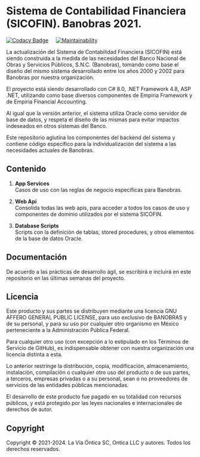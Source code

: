 ﻿# Sistema de Contabilidad Financiera (SICOFIN). Banobras 2021.

[![Codacy Badge](https://app.codacy.com/project/badge/Grade/dc6199c4794948059580c7978e17dbdd)](https://www.codacy.com/gh/Ontica/Banobras.Sicofin/dashboard?utm_source=github.com&amp;utm_medium=referral&amp;utm_content=Ontica/Banobras.Sicofin&amp;utm_campaign=Badge_Grade)
&nbsp; &nbsp;
[![Maintainability](https://api.codeclimate.com/v1/badges/a55ffb3c78e78c77e09b/maintainability)](https://codeclimate.com/github/Ontica/Banobras.Sicofin/maintainability)

La actualización del Sistema de Contabilidad Financiera (SICOFIN) está siendo construida 
a la medida de las necesidades del Banco Nacional de Obras y Servicios Públicos, S.N.C. 
(Banobras), tomando como base el diseño del mismo sistema desarrollado entre los años 
2000 y 2002 para Banobras por nuestra organización.

El proyecto está siendo desarrollado con C# 8.0, .NET Framework 4.8, ASP .NET, utilizando
como base diversos componentes de Empiria Framework y de Empiria Financial Accounting.

Al igual que la versión anterior, el sistema utiliza Oracle como servidor de base de datos,
y respeta el diseño de las mismas para evitar impactos indeseados en otros sistemas del Banco.

Este repositorio aglutina los componentes del backend del sistema y contiene código específico
para la individualización del sistema a las necesidades actuales de Banobras.

## Contenido

1.  **App Services**  
    Casos de uso con las reglas de negocio específicas para Banobras.

2.  **Web Api**  
    Consolida todas las web apis, para acceder a todos los casos de uso y componentes
    de dominio utilizados por el sistema SICOFIN.

3.  **Database Scripts**  
    Scripts con la definición de tablas, stored procedures, y otros elementos
    de la base de datos Oracle.

## Documentación

De acuerdo a las prácticas de desarrollo ágil, se escribirá e incluirá en este
repositorio en las últimas semanas del proyecto.

## Licencia

Este producto y sus partes se distribuyen mediante una licencia GNU AFFERO
GENERAL PUBLIC LICENSE, para uso exclusivo de BANOBRAS y de su personal, y
para su uso por cualquier otro organismo en México perteneciente a la
Administración Pública Federal.

Para cualquier otro uso (con excepción a lo estipulado en los Términos de
Servicio de GitHub), es indispensable obtener con nuestra organización una
licencia distinta a esta.

Lo anterior restringe la distribución, copia, modificación, almacenamiento,
instalación, compilación o cualquier otro uso del producto o de sus partes,
a terceros, empresas privadas o a su personal, sean o no proveedores de
servicios de las entidades públicas mencionadas.

El desarrollo de este producto fue pagado en su totalidad con recursos
públicos, y está protegido por las leyes nacionales e internacionales
de derechos de autor.

## Copyright

Copyright © 2021-2024. La Vía Óntica SC, Ontica LLC y autores.
Todos los derechos reservados.
